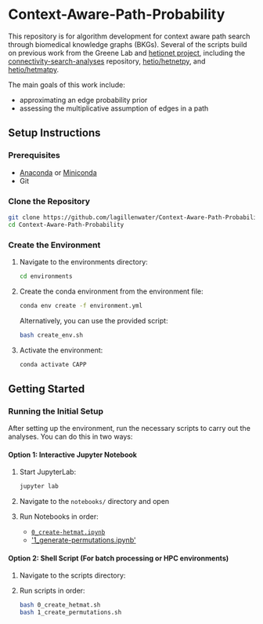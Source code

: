 # Context-Aware-Path-Probability

This repository is for algorithm development for context aware path search through biomedical knowledge graphs (BKGs). Several of the scripts build on previous work from the Greene Lab and [hetionet project](https://het.io/), including the [connectivity-search-analyses](https://github.com/greenelab/connectivity-search-analyses) repository, [hetio/hetnetpy](https://github.com/hetio/hetnetpy), and [hetio/hetmatpy](https://github.com/hetio/hetmatpy). 

The main goals of this work include:
* approximating an edge probability prior
* assessing the multiplicative assumption of edges in a path

## Setup Instructions

### Prerequisites

- [Anaconda](https://www.anaconda.com/products/distribution) or [Miniconda](https://docs.conda.io/en/latest/miniconda.html)
- Git

### Clone the Repository

```bash
git clone https://github.com/lagillenwater/Context-Aware-Path-Probability.git
cd Context-Aware-Path-Probability
```

### Create the Environment

1. Navigate to the environments directory:
   ```bash
   cd environments
   ```

2. Create the conda environment from the environment file:
   ```bash
   conda env create -f environment.yml
   ```
   
   Alternatively, you can use the provided script:
   ```bash
   bash create_env.sh
   ```

3. Activate the environment:
   ```bash
   conda activate CAPP
   ```

## Getting Started

### Running the Initial Setup

After setting up the environment, run the necessary scripts to carry out the analyses. You can do this in two ways:

#### Option 1: Interactive Jupyter Notebook 

1. Start JupyterLab:
   ```bash
   jupyter lab
   ```

2. Navigate to the `notebooks/` directory and open 

3. Run Notebooks in order:
    - [`0_create-hetmat.ipynb`](notebooks/0_create-hetmat.ipynb)
    - ['1_generate-permutations.ipynb'](notebooks/1_generate-permutations.ipynb)  


#### Option 2: Shell Script (For batch processing or HPC environments)

1. Navigate to the scripts directory:

2. Run scripts in order:
   ```bash
   bash 0_create_hetmat.sh
   bash 1_create_permutations.sh
   ```

